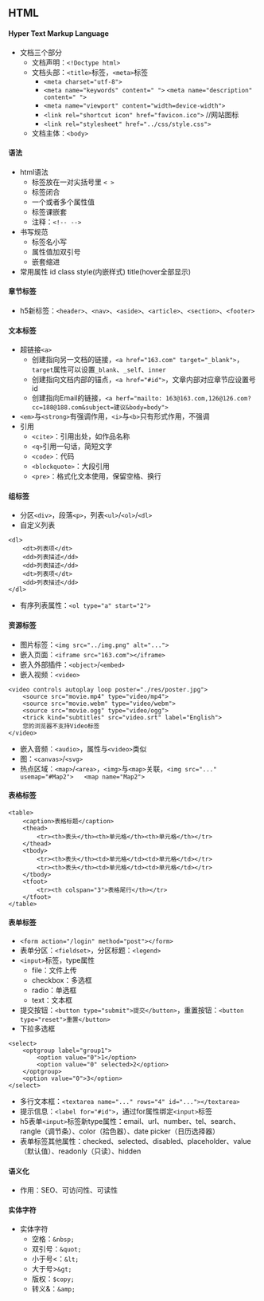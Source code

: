 ## HTML

#### Hyper Text Markup Language
* 文档三个部分
	* 文档声明：`<!Doctype html>`
	* 文档头部：`<title>`标签，`<meta>`标签
		* `<meta charset="utf-8">`
		* `<meta name="keywords" content=" ">`	`<meta name="description" content=" ">`
		* `<meta name="viewport" content="width=device-width">`
		* `<link rel="shortcut icon" href="favicon.ico">`	//网站图标
		* `<link rel="stylesheet" href="../css/style.css">`
	* 文档主体：`<body>`

#### 语法
* html语法
	* 标签放在一对尖括号里	`< >`
	* 标签闭合
	* 一个或者多个属性值
	* 标签课嵌套
	* 注释：`<!-- -->`
* 书写规范
	* 标签名小写
	* 属性值加双引号
	* 嵌套缩进
* 常用属性 id class style(内嵌样式) title(hover全部显示)

#### 章节标签
* h5新标签：`<header>`、`<nav>`、`<aside>`、`<article>`、`<section>`、`<footer>`

#### 文本标签
* 超链接`<a>`
	* 创建指向另一文档的链接，`<a href="163.com" target="_blank">`，`target`属性可以设置`_blank`、`_self`、`inner`
	* 创建指向文档内部的锚点，`<a href="#id">`，文章内部对应章节应设置号id
	* 创建指向Email的链接，`<a herf="mailto: 163@163.com,126@126.com?cc=188@188.com&subject=建议&body=body">`
* `<em>`与`<strong>`有强调作用，`<i>`与`<b>`只有形式作用，不强调
* 引用
	* `<cite>`：引用出处，如作品名称
	* `<q>`引用一句话，简短文字
	* `<code>`：代码
	* `<blockquote>`：大段引用
	* `<pre>`：格式化文本使用，保留空格、换行

#### 组标签
* 分区`<div>`，段落`<p>`，列表`<ul>`/`<ol>`/`<dl>`
* 自定义列表
```
<dl>
	<dt>列表项</dt>
	<dd>列表描述</dd>
	<dd>列表描述</dd>
	<dt>列表项</dt>
	<dd>列表描述</dd>
</dl>
```
* 有序列表属性：`<ol type="a" start="2">`

#### 资源标签
* 图片标签：`<img src="../img.png" alt="...">`
* 嵌入页面：`<iframe src="163.com"></iframe>`
* 嵌入外部插件：`<object>`/`<embed>`
* 嵌入视频：`<video>`
```
<video controls autoplay loop poster="./res/poster.jpg">
	<source src="movie.mp4" type="video/mp4">
	<source src="movie.webm" type="video/webm">
	<source src="movie.ogg" type="video/ogg">
	<trick kind="subtitles" src="video.srt" label="English">
	您的浏览器不支持Video标签
</video>
```
* 嵌入音频：`<audio>`，属性与`<video>`类似
* 图：`<canvas>`/`<svg>`
* 热点区域：`<map>`/`<area>`，`<img>`与`<map>`关联，`<img src="..." usemap="#Map2">	<map name="Map2">`

#### 表格标签
```
<table>
	<caption>表格标题</caption>
	<thead>
		<tr><th>表头</th><th>单元格</th><th>单元格</th></tr>
	</thead>
	<tbody>
		<tr><th>表头</th><td>单元格</td><td>单元格</td></tr>
		<tr><th>表头</th><td>单元格</td><td>单元格</td></tr>
	</tbody>
	<tfoot>
		<tr><th colspan="3">表格尾行</th></tr>
	</tfoot>
</table>
```

#### 表单标签
* `<form action="/login" method="post"></form>`
* 表单分区：`<fieldset>`，分区标题：`<legend>`
* `<input>`标签，type属性
	* file：文件上传
	* checkbox：多选框
	* radio：单选框
	* text：文本框
* 提交按钮：`<button type="submit">提交</button>`，重置按钮：`<button type="reset">重置</button>`
* 下拉多选框
```
<select>
	<optgroup label="group1">
		<option value="0">1</option>
		<option value="0" selected>2</option>
	</optgroup>
	<option value="0">3</option>
</select>
```
* 多行文本框：`<textarea name="..." rows="4" id="..."></textarea>`
* 提示信息：`<label for="#id">`，通过for属性绑定`<input>`标签
* h5表单`<input>`标签新type属性：email、url、number、tel、search、rangle（调节条）、color（拾色器）、date picker（日历选择器）
* 表单标签其他属性：checked、selected、disabled、placeholder、value（默认值）、readonly（只读）、hidden

#### 语义化
* 作用：SEO、可访问性、可读性

#### 实体字符
* 实体字符
	* 空格：`&nbsp;`
	* 双引号：`&quot;`
	* 小于号<：`&lt;`
	* 大于号>`&gt;`
	* 版权：`$copy;`
	* 转义&：`&amp;`